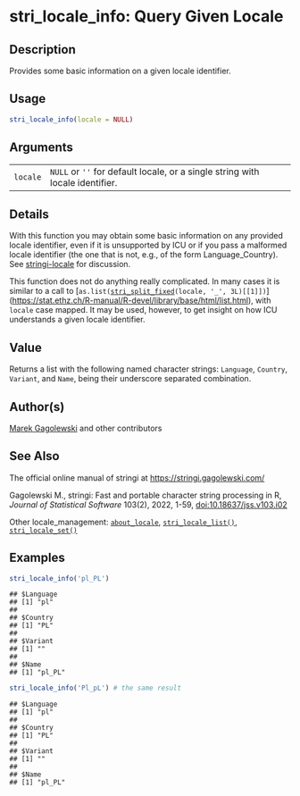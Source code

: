 # stri_locale_info: Query Given Locale

## Description

Provides some basic information on a given locale identifier.

## Usage

``` r
stri_locale_info(locale = NULL)
```

## Arguments

|  |  |
|----|----|
| `locale` | `NULL` or `''` for default locale, or a single string with locale identifier. |

## Details

With this function you may obtain some basic information on any provided locale identifier, even if it is unsupported by <span class="pkg">ICU</span> or if you pass a malformed locale identifier (the one that is not, e.g., of the form Language_Country). See [stringi-locale](about_locale.md) for discussion.

This function does not do anything really complicated. In many cases it is similar to a call to [`as.list(`[`stri_split_fixed`](stri_split.md)`(locale, '_', 3L)[[1]])`](https://stat.ethz.ch/R-manual/R-devel/library/base/html/list.html), with `locale` case mapped. It may be used, however, to get insight on how ICU understands a given locale identifier.

## Value

Returns a list with the following named character strings: `Language`, `Country`, `Variant`, and `Name`, being their underscore separated combination.

## Author(s)

[Marek Gagolewski](https://www.gagolewski.com/) and other contributors

## See Also

The official online manual of <span class="pkg">stringi</span> at <https://stringi.gagolewski.com/>

Gagolewski M., <span class="pkg">stringi</span>: Fast and portable character string processing in R, *Journal of Statistical Software* 103(2), 2022, 1-59, [doi:10.18637/jss.v103.i02](https://doi.org/10.18637/jss.v103.i02)

Other locale_management: [`about_locale`](about_locale.md), [`stri_locale_list()`](stri_locale_list.md), [`stri_locale_set()`](stri_locale_set.md)

## Examples




``` r
stri_locale_info('pl_PL')
```

```
## $Language
## [1] "pl"
## 
## $Country
## [1] "PL"
## 
## $Variant
## [1] ""
## 
## $Name
## [1] "pl_PL"
```

``` r
stri_locale_info('Pl_pL') # the same result
```

```
## $Language
## [1] "pl"
## 
## $Country
## [1] "PL"
## 
## $Variant
## [1] ""
## 
## $Name
## [1] "pl_PL"
```
